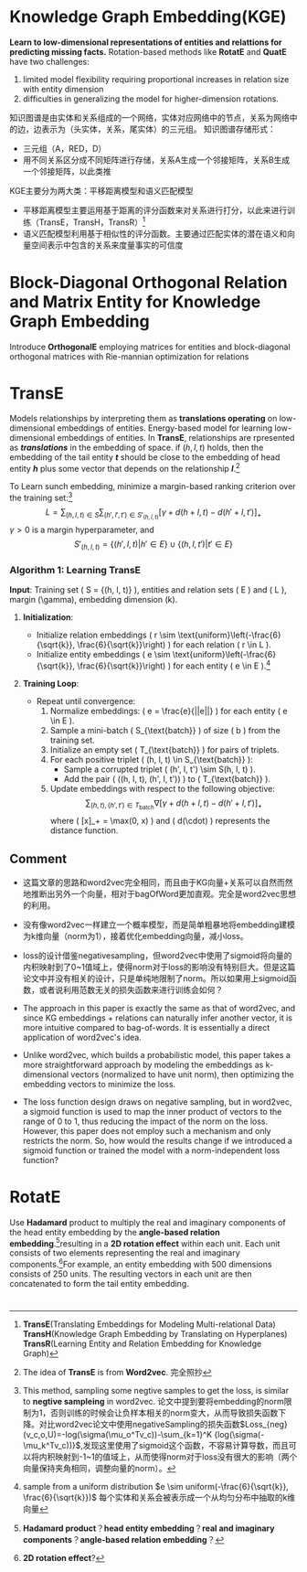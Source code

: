 # Knowledge Graph Embedding(KGE)
**Learn to low-dimensional representations of entities and relattions for predicting missing facts.**
Rotation-based methods like **RotatE** and **QuatE** have two challenges:

1. limited model flexibility requiring proportional increases in relation size with entity dimension
2. difficulties in generalizing the model for higher-dimension rotations.

知识图谱是由实体和关系组成的一个网络，实体对应网络中的节点，关系为网络中的边，边表示为（头实体，关系，尾实体）的三元组。
知识图谱存储形式：
* 三元组（A，RED，D）
* 用不同关系区分成不同矩阵进行存储，关系A生成一个邻接矩阵，关系B生成一个邻接矩阵，以此类推

KGE主要分为两大类：平移距离模型和语义匹配模型
* 平移距离模型主要运用基于距离的评分函数来对关系进行打分，以此来进行训练（TransE，TransH，TransR）[^translation-based]
* 语义匹配模型利用基于相似性的评分函数。主要通过匹配实体的潜在语义和向量空间表示中包含的关系来度量事实的可信度

# Block-Diagonal Orthogonal Relation and Matrix Entity for Knowledge Graph Embedding
Introduce **OrthogonalE** employing matrices for entities and block-diagonal orthogonal matrices with Rie-mannian optimization for relations

# TransE
Models relationships by interpreting them as **translations operating** on low-dimensional embeddings of entities.
Energy-based model for learning low-dimensional embeddings of entities. 
In **TransE**, relationships are rpresented as ***translations*** in the embedding of space. if $(h,l,t)$ holds, then the embedding of the tail entity ***t*** should be close to the embedding of head entity ***h*** plus some vector that depends on the relationship ***l***.[^ideaFromWord2vec]

To Learn sunch embedding, minimize a margin-based ranking criterion over the training set:[^lossFunction]
$$
L = \sum_{(h, l, t) \in S}\sum_{(h',l',t')\in S'_{(h,l,t)}} [\gamma + d(h+l,t) - d(h'+l,t')]_+
$$
$\gamma > 0$ is a margin hyperparameter, and
$$
S'_{(h,l,t)} = \{(h',l,t)|h' \in E\}\cup \{(h,l,t')|t'\in E\}
$$
### Algorithm 1: Learning TransE

**Input**: Training set \( S = \{(h, l, t)\} \), entities and relation sets \( E \) and \( L \), margin \(\gamma\), embedding dimension \(k\).

1. **Initialization**:
   - Initialize relation embeddings \( r \sim \text{uniform}\left(-\frac{6}{\sqrt{k}}, \frac{6}{\sqrt{k}}\right) \) for each relation \( r \in L \).
   - Initialize entity embeddings \( e \sim \text{uniform}\left(-\frac{6}{\sqrt{k}}, \frac{6}{\sqrt{k}}\right) \) for each entity \( e \in E \).[^initializeE]

2. **Training Loop**:
   - Repeat until convergence:
     1. Normalize embeddings: \( e = \frac{e}{||e||} \) for each entity \( e \in E \).
     2. Sample a mini-batch \( S_{\text{batch}} \) of size \( b \) from the training set.
     3. Initialize an empty set \( T_{\text{batch}} \) for pairs of triplets.
     4. For each positive triplet \( (h, l, t) \in S_{\text{batch}} \):
        - Sample a corrupted triplet \( (h', l, t') \sim S(h, l, t) \).
        - Add the pair \( ((h, l, t), (h', l, t')) \) to \( T_{\text{batch}} \).
     5. Update embeddings with respect to the following objective:
        $$ 
        \sum_{(h, t), (h', t') \in T_{\text{batch}}} \nabla\left[ \gamma + d(h + l, t) - d(h' + l, t') \right]_+ 
        $$
        where \( [x]_+ = \max(0, x) \) and \( d(\cdot) \) represents the distance function.

## Comment
* 这篇文章的思路和word2vec完全相同，而且由于KG向量+关系可以自然而然地推断出另外一个向量，相对于bagOfWord更加直观。完全是word2vec思想的利用。
* 没有像word2vec一样建立一个概率模型，而是简单粗暴地将embedding建模为k维向量（norm为1），接着优化embedding向量，减小loss。
* loss的设计借鉴negativesampling，但word2vec中使用了sigmoid将向量的内积映射到了0~1值域上，使得norm对于loss的影响没有特别巨大。但是这篇论文中并没有相关的设计，只是单纯地限制了norm。所以如果用上sigmoid函数，或者说利用范数无关的损失函数来进行训练会如何？


* The approach in this paper is exactly the same as that of word2vec, and since KG embeddings + relations can naturally infer another vector, it is more intuitive compared to bag-of-words. It is essentially a direct application of word2vec's idea.
* Unlike word2vec, which builds a probabilistic model, this paper takes a more straightforward approach by modeling the embeddings as k-dimensional vectors (normalized to have unit norm), then optimizing the embedding vectors to minimize the loss.
* The loss function design draws on negative sampling, but in word2vec, a sigmoid function is used to map the inner product of vectors to the range of 0 to 1, thus reducing the impact of the norm on the loss. However, this paper does not employ such a mechanism and only restricts the norm. So, how would the results change if we introduced a sigmoid function or trained the model with a norm-independent loss function?


# RotatE
Use **Hadamard** product to multiply the real and imaginary components of the head entity embedding by the **angle-based relation embedding**.[^1]resulting in a **2D rotation effect** within each unit. Each unit consists of two elements representing the real and imaginary components.[^2]For example, an entity embedding with 500 dimensions consists of 250 units. The resulting vectors in each unit are then concatenated to form the tail entity embedding.
#

[^1]: **Hadamard product**？**head entity embedding**？**real and imaginary components**？**angle-based relation embedding**？
[^2]: **2D rotation effect**?
[^translation-based]: **TransE**(Translating Embeddings for Modeling Multi-relational Data) **TransH**(Knowledge Graph Embedding by Translating on Hyperplanes) **TransR**(Learning Entity and Relation Embedding for Knowledge Graph)
[^ideaFromWord2vec]: The idea of **TransE** is from **Word2vec**. 完全照抄
[^initializeE]: sample from a uniform distribution $e \sim uniform(-\frac{6}{\sqrt{k}}, \frac{6}{\sqrt{k}})$ 每个实体和关系会被表示成一个从均匀分布中抽取的k维向量
[^lossFunction]: This method, sampling some negtive samples to get the loss, is similar to **negtive sampleing** in word2vec. 论文中提到要将embedding的norm限制为1，否则训练的时候会让负样本相关的norm变大，从而导致损失函数下降。对比word2vec论文中使用negativeSampling的损失函数$Loss_{neg}(v_c,o,U)=-log(\sigma(\mu_o^Tv_c))-\sum_{k=1}^K {log(\sigma(-\mu_k^Tv_c))}$,发现这里使用了sigmoid这个函数，不容易计算导数，而且可以将内积映射到-1~1的值域上，从而使得norm对于loss没有很大的影响（两个向量保持夹角相同，调整向量的norm）。